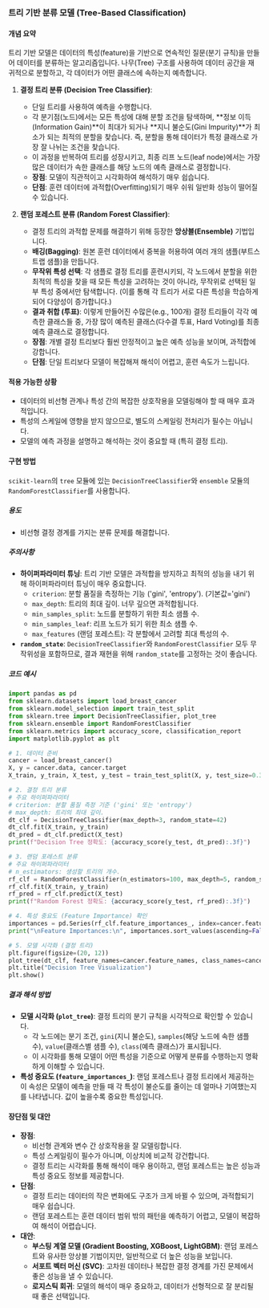 ### 트리 기반 분류 모델 (Tree-Based Classification)

#### 개념 요약
트리 기반 모델은 데이터의 특성(feature)을 기반으로 연속적인 질문(분기 규칙)을 만들어 데이터를 분류하는 알고리즘입니다. 나무(Tree) 구조를 사용하여 데이터 공간을 재귀적으로 분할하고, 각 데이터가 어떤 클래스에 속하는지 예측합니다.

1.  **결정 트리 분류 (Decision Tree Classifier)**:
    - 단일 트리를 사용하여 예측을 수행합니다.
    - 각 분기점(노드)에서는 모든 특성에 대해 분할 조건을 탐색하며, **정보 이득(Information Gain)**이 최대가 되거나 **지니 불순도(Gini Impurity)**가 최소가 되는 최적의 분할을 찾습니다. 즉, 분할을 통해 데이터가 특정 클래스로 가장 잘 나뉘는 조건을 찾습니다.
    - 이 과정을 반복하여 트리를 성장시키고, 최종 리프 노드(leaf node)에서는 가장 많은 데이터가 속한 클래스를 해당 노드의 예측 클래스로 결정합니다.
    - **장점**: 모델이 직관적이고 시각화하여 해석하기 매우 쉽습니다.
    - **단점**: 훈련 데이터에 과적합(Overfitting)되기 매우 쉬워 일반화 성능이 떨어질 수 있습니다.

2.  **랜덤 포레스트 분류 (Random Forest Classifier)**:
    - 결정 트리의 과적합 문제를 해결하기 위해 등장한 **앙상블(Ensemble)** 기법입니다.
    - **배깅(Bagging)**: 원본 훈련 데이터에서 중복을 허용하여 여러 개의 샘플(부트스트랩 샘플)을 만듭니다.
    - **무작위 특성 선택**: 각 샘플로 결정 트리를 훈련시키되, 각 노드에서 분할을 위한 최적의 특성을 찾을 때 모든 특성을 고려하는 것이 아니라, 무작위로 선택된 일부 특성 중에서만 탐색합니다. (이를 통해 각 트리가 서로 다른 특성을 학습하게 되어 다양성이 증가합니다.)
    - **결과 취합 (투표)**: 이렇게 만들어진 수많은(e.g., 100개) 결정 트리들이 각각 예측한 클래스들 중, 가장 많이 예측된 클래스(다수결 투표, Hard Voting)를 최종 예측 클래스로 결정합니다.
    - **장점**: 개별 결정 트리보다 훨씬 안정적이고 높은 예측 성능을 보이며, 과적합에 강합니다.
    - **단점**: 단일 트리보다 모델이 복잡해져 해석이 어렵고, 훈련 속도가 느립니다.

#### 적용 가능한 상황
- 데이터의 비선형 관계나 특성 간의 복잡한 상호작용을 모델링해야 할 때 매우 효과적입니다.
- 특성의 스케일에 영향을 받지 않으므로, 별도의 스케일링 전처리가 필수는 아닙니다.
- 모델의 예측 과정을 설명하고 해석하는 것이 중요할 때 (특히 결정 트리).

#### 구현 방법
`scikit-learn`의 `tree` 모듈에 있는 `DecisionTreeClassifier`와 `ensemble` 모듈의 `RandomForestClassifier`를 사용합니다.

##### 용도
- 비선형 결정 경계를 가지는 분류 문제를 해결합니다.

##### 주의사항
- **하이퍼파라미터 튜닝**: 트리 기반 모델은 과적합을 방지하고 최적의 성능을 내기 위해 하이퍼파라미터 튜닝이 매우 중요합니다.
    - `criterion`: 분할 품질을 측정하는 기능 ('gini', 'entropy'). (기본값='gini')
    - `max_depth`: 트리의 최대 깊이. 너무 깊으면 과적합됩니다.
    - `min_samples_split`: 노드를 분할하기 위한 최소 샘플 수.
    - `min_samples_leaf`: 리프 노드가 되기 위한 최소 샘플 수.
    - `max_features` (랜덤 포레스트): 각 분할에서 고려할 최대 특성의 수.
- **`random_state`**: `DecisionTreeClassifier`와 `RandomForestClassifier` 모두 무작위성을 포함하므로, 결과 재현을 위해 `random_state`를 고정하는 것이 좋습니다.

##### 코드 예시
```python
import pandas as pd
from sklearn.datasets import load_breast_cancer
from sklearn.model_selection import train_test_split
from sklearn.tree import DecisionTreeClassifier, plot_tree
from sklearn.ensemble import RandomForestClassifier
from sklearn.metrics import accuracy_score, classification_report
import matplotlib.pyplot as plt

# 1. 데이터 준비
cancer = load_breast_cancer()
X, y = cancer.data, cancer.target
X_train, y_train, X_test, y_test = train_test_split(X, y, test_size=0.3, random_state=42, stratify=y)

# 2. 결정 트리 분류
# 주요 하이퍼파라미터
# criterion: 분할 품질 측정 기준 ('gini' 또는 'entropy')
# max_depth: 트리의 최대 깊이.
dt_clf = DecisionTreeClassifier(max_depth=3, random_state=42)
dt_clf.fit(X_train, y_train)
dt_pred = dt_clf.predict(X_test)
print(f"Decision Tree 정확도: {accuracy_score(y_test, dt_pred):.3f}")

# 3. 랜덤 포레스트 분류
# 주요 하이퍼파라미터
# n_estimators: 생성할 트리의 개수.
rf_clf = RandomForestClassifier(n_estimators=100, max_depth=5, random_state=42, n_jobs=-1)
rf_clf.fit(X_train, y_train)
rf_pred = rf_clf.predict(X_test)
print(f"Random Forest 정확도: {accuracy_score(y_test, rf_pred):.3f}")

# 4. 특성 중요도 (Feature Importance) 확인
importances = pd.Series(rf_clf.feature_importances_, index=cancer.feature_names)
print("\nFeature Importances:\n", importances.sort_values(ascending=False).head(10))

# 5. 모델 시각화 (결정 트리)
plt.figure(figsize=(20, 12))
plot_tree(dt_clf, feature_names=cancer.feature_names, class_names=cancer.target_names, filled=True, rounded=True)
plt.title("Decision Tree Visualization")
plt.show()
```

##### 결과 해석 방법
- **모델 시각화 (`plot_tree`)**: 결정 트리의 분기 규칙을 시각적으로 확인할 수 있습니다.
    - 각 노드에는 분기 조건, `gini`(지니 불순도), `samples`(해당 노드에 속한 샘플 수), `value`(클래스별 샘플 수), `class`(예측 클래스)가 표시됩니다.
    - 이 시각화를 통해 모델이 어떤 특성을 기준으로 어떻게 분류를 수행하는지 명확하게 이해할 수 있습니다.
- **특성 중요도 (`feature_importances_`)**: 랜덤 포레스트나 결정 트리에서 제공하는 이 속성은 모델이 예측을 만들 때 각 특성이 불순도를 줄이는 데 얼마나 기여했는지를 나타냅니다. 값이 높을수록 중요한 특성입니다.

#### 장단점 및 대안
- **장점**:
    - 비선형 관계와 변수 간 상호작용을 잘 모델링합니다.
    - 특성 스케일링이 필수가 아니며, 이상치에 비교적 강건합니다.
    - 결정 트리는 시각화를 통해 해석이 매우 용이하고, 랜덤 포레스트는 높은 성능과 특성 중요도 정보를 제공합니다.
- **단점**:
    - 결정 트리는 데이터의 작은 변화에도 구조가 크게 바뀔 수 있으며, 과적합되기 매우 쉽습니다.
    - 랜덤 포레스트는 훈련 데이터 범위 밖의 패턴을 예측하기 어렵고, 모델이 복잡하여 해석이 어렵습니다.
- **대안**:
    - **부스팅 계열 모델 (Gradient Boosting, XGBoost, LightGBM)**: 랜덤 포레스트와 유사한 앙상블 기법이지만, 일반적으로 더 높은 성능을 보입니다.
    - **서포트 벡터 머신 (SVC)**: 고차원 데이터나 복잡한 결정 경계를 가진 문제에서 좋은 성능을 낼 수 있습니다.
    - **로지스틱 회귀**: 모델의 해석이 매우 중요하고, 데이터가 선형적으로 잘 분리될 때 좋은 선택입니다.

```